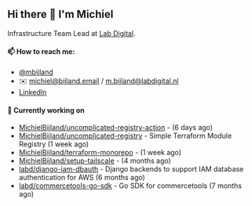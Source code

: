 ## Hi there 👋 I'm Michiel

Infrastructure Team Lead at [Lab Digital](https://www.labdigital.nl).

#### 📫 How to reach me:

- [@mbijland](https://twitter.com/mbijland)
- ✉️ michiel@bijland.email / m.bijland@labdigital.nl
- [LinkedIn](https://www.linkedin.com/in/michielbijland/)

#### 👷 Currently working on


- [MichielBijland/uncomplicated-registry-action](https://github.com/MichielBijland/uncomplicated-registry-action) -  (6 days ago)
- [MichielBijland/uncomplicated-registry](https://github.com/MichielBijland/uncomplicated-registry) - Simple Terraform Module Registry  (1 week ago)
- [MichielBijland/terraform-monorepo](https://github.com/MichielBijland/terraform-monorepo) -  (1 week ago)
- [MichielBijland/setup-tailscale](https://github.com/MichielBijland/setup-tailscale) -  (4 months ago)
- [labd/django-iam-dbauth](https://github.com/labd/django-iam-dbauth) - Django backends to support IAM database authentication for AWS (6 months ago)
- [labd/commercetools-go-sdk](https://github.com/labd/commercetools-go-sdk) - Go SDK for commercetools (7 months ago)
